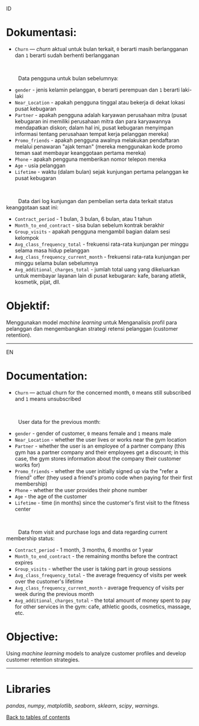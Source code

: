 ID
# Dokumentasi:
- `Churn` — *churn* aktual untuk bulan terkait, `0` berarti masih berlangganan dan `1` berarti sudah berhenti berlangganan <br>
<br>

&ensp;&thinsp;&ensp;&thinsp;&ensp;&thinsp; Data pengguna untuk bulan sebelumnya:
- `gender` - jenis kelamin pelanggan, `0` berarti perempuan dan `1` berarti laki-laki
- `Near_Location` - apakah pengguna tinggal atau bekerja di dekat lokasi pusat kebugaran
- `Partner` - apakah pengguna adalah karyawan perusahaan mitra (pusat kebugaran ini memiliki perusahaan mitra dan para karyawannya mendapatkan diskon; dalam hal ini, pusat kebugaran menyimpan informasi tentang perusahaan tempat kerja pelanggan mereka)
- `Promo_friends` - apakah pengguna awalnya melakukan pendaftaran melalui penawaran "ajak teman" (mereka menggunakan kode promo teman saat membayar keanggotaan pertama mereka)
- `Phone` - apakah pengguna memberikan nomor telepon mereka
- `Age` - usia pelanggan
- `Lifetime` - waktu (dalam bulan) sejak kunjungan pertama pelanggan ke pusat kebugaran
<br>

&ensp;&thinsp;&ensp;&thinsp;&ensp;&thinsp;  Data dari log kunjungan dan pembelian serta data terkait status keanggotaan saat ini:
- `Contract_period` - 1 bulan, 3 bulan, 6 bulan, atau 1 tahun
- `Month_to_end_contract` - sisa bulan sebelum kontrak berakhir
- `Group_visits` - apakah pengguna mengambil bagian dalam sesi kelompok
- `Avg_class_frequency_total` - frekuensi rata-rata kunjungan per minggu selama masa hidup pelanggan
- `Avg_class_frequency_current_month` - frekuensi rata-rata kunjungan per minggu selama bulan sebelumnya
- `Avg_additional_charges_total` - jumlah total uang yang dikeluarkan untuk membayar layanan lain di pusat kebugaran: kafe, barang atletik, kosmetik, pijat, dll.

# Objektif:
Menggunakan model *machine learning* untuk Menganalisis profil para pelanggan dan mengembangkan strategi retensi pelanggan (customer retention).

-----------------------------------------------
EN
# Documentation:
- `Churn` — actual churn for the concerned month, `0` means still subscribed and `1` means unsubscribed <br>
<br>

&ensp;&thinsp;&ensp;&thinsp;&ensp;&thinsp;  User data for the previous month:
- `gender` - gender of customer, `0` means female and `1` means male
- `Near_Location` - whether the user lives or works near the gym location
- `Partner` - whether the user is an employee of a partner company (this gym has a partner company and their employees get a discount; in this case, the gym stores information about the company their customer works for)
- `Promo_friends` - whether the user initially signed up via the "refer a friend" offer (they used a friend's promo code when paying for their first membership)
- `Phone` - whether the user provides their phone number
- `Age` - the age of the customer
- `Lifetime` - time (in months) since the customer's first visit to the fitness center
<br>

&ensp;&thinsp;&ensp;&thinsp;&ensp;&thinsp;  Data from visit and purchase logs and data regarding current membership status:
- `Contract_period` - 1 month, 3 months, 6 months or 1 year
- `Month_to_end_contract` - the remaining months before the contract expires
- `Group_visits` - whether the user is taking part in group sessions
- `Avg_class_frequency_total` - the average frequency of visits per week over the customer's lifetime
- `Avg_class_frequency_current_month` - average frequency of visits per week during the previous month
- `Avg_additional_charges_total` - the total amount of money spent to pay for other services in the gym: cafe, athletic goods, cosmetics, massage, etc.

# Objective:
Using *machine learning* models to analyze customer profiles and develop customer retention strategies.

-----------------------------------------------

# Libraries
*pandas*,
*numpy*,
*matplotlib*,
*seaborn*,
*sklearn*,
*scipy*,
*warnings*.

[Back to tables of contents](https://github.com/yusufsp7/Data_Analysis_Projects/tree/Tables_of_Contents)
